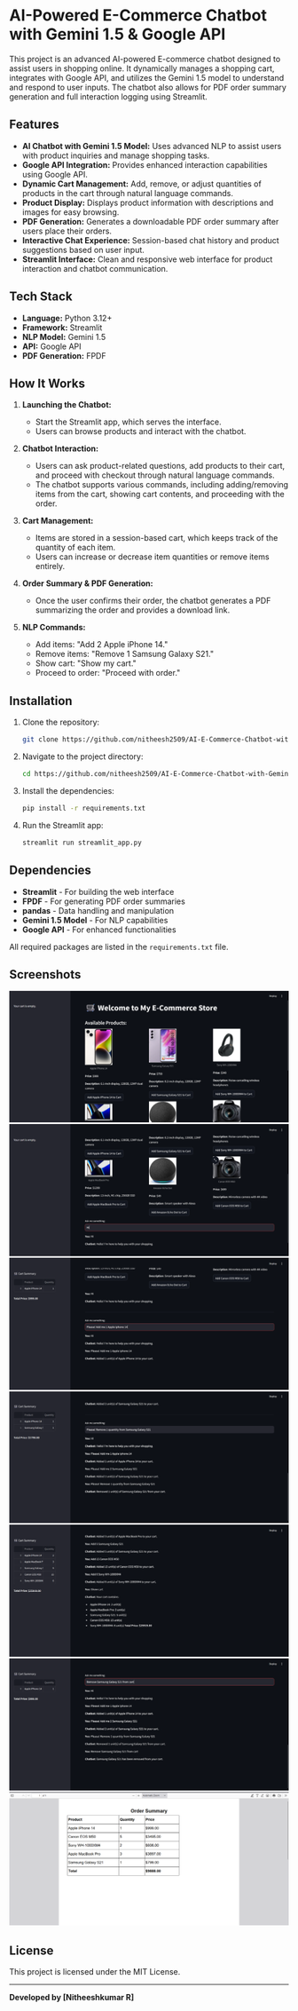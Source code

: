 
# AI-Powered E-Commerce Chatbot with Gemini 1.5 & Google API

This project is an advanced AI-powered E-commerce chatbot designed to assist users in shopping online. It dynamically manages a shopping cart, integrates with Google API, and utilizes the Gemini 1.5 model to understand and respond to user inputs. The chatbot also allows for PDF order summary generation and full interaction logging using Streamlit.

## Features

- **AI Chatbot with Gemini 1.5 Model:** Uses advanced NLP to assist users with product inquiries and manage shopping tasks.
- **Google API Integration:** Provides enhanced interaction capabilities using Google API.
- **Dynamic Cart Management:** Add, remove, or adjust quantities of products in the cart through natural language commands.
- **Product Display:** Displays product information with descriptions and images for easy browsing.
- **PDF Generation:** Generates a downloadable PDF order summary after users place their orders.
- **Interactive Chat Experience:** Session-based chat history and product suggestions based on user input.
- **Streamlit Interface:** Clean and responsive web interface for product interaction and chatbot communication.

## Tech Stack

- **Language:** Python 3.12+
- **Framework:** Streamlit
- **NLP Model:** Gemini 1.5
- **API:** Google API
- **PDF Generation:** FPDF

## How It Works

1. **Launching the Chatbot:**
   - Start the Streamlit app, which serves the interface.
   - Users can browse products and interact with the chatbot.
   
2. **Chatbot Interaction:**
   - Users can ask product-related questions, add products to their cart, and proceed with checkout through natural language commands. 
   - The chatbot supports various commands, including adding/removing items from the cart, showing cart contents, and proceeding with the order.

3. **Cart Management:**
   - Items are stored in a session-based cart, which keeps track of the quantity of each item.
   - Users can increase or decrease item quantities or remove items entirely.

4. **Order Summary & PDF Generation:**
   - Once the user confirms their order, the chatbot generates a PDF summarizing the order and provides a download link.

5. **NLP Commands:**
   - Add items: "Add 2 Apple iPhone 14."
   - Remove items: "Remove 1 Samsung Galaxy S21."
   - Show cart: "Show my cart."
   - Proceed to order: "Proceed with order."

## Installation

1. Clone the repository:

   ```bash
   git clone https://github.com/nitheesh2509/AI-E-Commerce-Chatbot-with-Gemini-1.5-Google-API-Cart-Management-PDF-Generation-via-Streamlit.git
   ```

2. Navigate to the project directory:

   ```bash
   cd https://github.com/nitheesh2509/AI-E-Commerce-Chatbot-with-Gemini-1.5-Google-API-Cart-Management-PDF-Generation-via-Streamlit.git
   ```

3. Install the dependencies:

   ```bash
   pip install -r requirements.txt
   ```

4. Run the Streamlit app:

   ```bash
   streamlit run streamlit_app.py
   ```

## Dependencies

- **Streamlit** - For building the web interface
- **FPDF** - For generating PDF order summaries
- **pandas** - Data handling and manipulation
- **Gemini 1.5 Model** - For NLP capabilities
- **Google API** - For enhanced functionalities

All required packages are listed in the `requirements.txt` file.

## Screenshots

![E-Commerce App](images/store_app_1.png)
![E-Commerce UI](images/store_app_2.png)
![Chatbot - Add to Cart](images/add_to_cart.png)
![Chatbot - Remove a Unit of Quantity from Products in Cart](images/remove_a_unit_from_cart.png)
![Chatbot - Show Cart](images/show_cart.png)
![Chatbot - Delete Product](images/delete_cart_item.png)
![PDF Generation](images/Pdf_generation.png)



## License

This project is licensed under the MIT License.

---

**Developed by [Nitheeshkumar R]**
